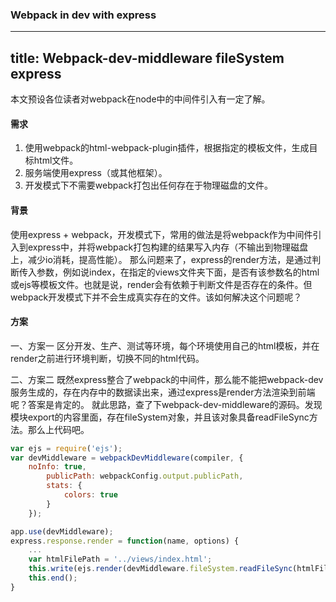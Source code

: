 ### Webpack in dev with express

---
title: Webpack-dev-middleware fileSystem express
---

本文预设各位读者对webpack在node中的中间件引入有一定了解。

#### 需求
1. 使用webpack的html-webpack-plugin插件，根据指定的模板文件，生成目标html文件。
2. 服务端使用express（或其他框架）。
3. 开发模式下不需要webpack打包出任何存在于物理磁盘的文件。

#### 背景
使用express + webpack，开发模式下，常用的做法是将webpack作为中间件引入到express中，并将webpack打包构建的结果写入内存（不输出到物理磁盘上，减少io消耗，提高性能）。
那么问题来了，express的render方法，是通过判断传入参数，例如说index，在指定的views文件夹下面，是否有该参数名的html或ejs等模板文件。也就是说，render会有依赖于判断文件是否存在的条件。但webpack开发模式下并不会生成真实存在的文件。该如何解决这个问题呢？

#### 方案
一、方案一
区分开发、生产、测试等环境，每个环境使用自己的html模板，并在render之前进行环境判断，切换不同的html代码。

二、方案二
既然express整合了webpack的中间件，那么能不能把webpack-dev服务生成的，存在内存中的数据读出来，通过express是render方法渲染到前端呢？答案是肯定的。
就此思路，查了下webpack-dev-middleware的源码。发现模块export的内容里面，存在fileSystem对象，并且该对象具备readFileSync方法。那么上代码吧。
```javascript
var ejs = require('ejs');
var devMiddleware = webpackDevMiddleware(compiler, {
	noInfo: true,
		publicPath: webpackConfig.output.publicPath,
		stats: {
		    colors: true
		}
	});

app.use(devMiddleware);
express.response.render = function(name, options) {
	...
	var htmlFilePath = '../views/index.html';
	this.write(ejs.render(devMiddleware.fileSystem.readFileSync(htmlFilePath, 'utf-8')));
	this.end();
}
```
